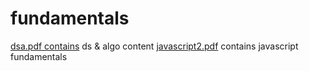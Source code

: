 # fundamentals
[dsa.pdf contains](https://github.com/S-codes14/fundamentals/blob/main/dsa.pdf) ds & algo content
[javascript2.pdf](https://github.com/S-codes14/fundamentals/blob/main/javascript2.pdf) contains javascript fundamentals

